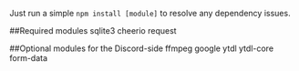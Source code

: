Just run a simple `npm install [module]` to resolve any dependency issues.

##Required modules
sqlite3
cheerio
request

##Optional modules for the Discord-side
ffmpeg
google
ytdl
ytdl-core
form-data
